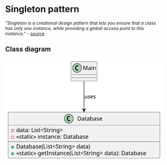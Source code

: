 # Singleton pattern

*"Singleton is a creational design pattern that lets you ensure that a class has only one instance, while providing a global access point to this instance."* - [source](https://refactoring.guru/design-patterns/singleton)

## Class diagram

![class-diagram](class-diagram.svg)
